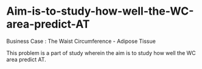 # **Aim-is-to-study-how-well-the-WC-area-predict-AT**

Business Case : The Waist Circumference - Adipose Tissue

This problem is a part of study wherein the aim is to study how well the WC area predict AT.
